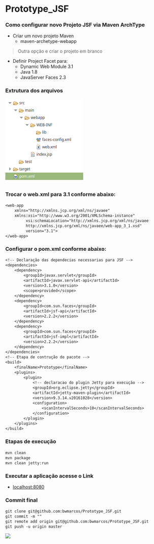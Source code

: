 # Prototype_JSF

### Como configurar novo Projeto JSF via Maven ArchType

- Criar um novo projeto Maven
  - maven-archetype-webapp
> Outra opção e criar o projeto em branco

- Definir Project Facet para:
  - Dynamic Web Module 3.1
  - Java 1.8
  - JavaServer Faces 2.3
### Extrutura dos arquivos
![](https://github.com/bwmarcos/Prototype_JSF/blob/master/print.png)

### Trocar o web.xml para 3.1 conforme abaixo:
```
<web-app
    xmlns="http://xmlns.jcp.org/xml/ns/javaee"
    xmlns:xsi="http://www.w3.org/2001/XMLSchema-instance"
         xsi:schemaLocation="http://xmlns.jcp.org/xml/ns/javaee
         http://xmlns.jcp.org/xml/ns/javaee/web-app_3_1.xsd"
         version="3.1">
</web-app>
```
### Configurar o pom.xml conforme abaixo:
```  
<!-- Declaração das dependecias necessarias para JSF -->
<dependencies>
    <dependency>
        <groupId>javax.servlet</groupId>
        <artifactId>javax.servlet-api</artifactId>
        <version>3.1.0</version>
        <scope>provided</scope>
    </dependency>
    <dependency>
        <groupId>com.sun.faces</groupId>
        <artifactId>jsf-api</artifactId>
        <version>2.2.2</version>
    </dependency>
    <dependency>
        <groupId>com.sun.faces</groupId>
        <artifactId>jsf-impl</artifactId>
        <version>2.2.2</version>
    </dependency>
</dependencies>
<!-- Etapa de contrução do pacote -->
<build>
    <finalName>Prototype</finalName>
    <plugins>
        <plugin>
            <!-- declaracao do plugin Jetty para execução -->
            <groupId>org.eclipse.jetty</groupId>
            <artifactId>jetty-maven-plugin</artifactId>
            <version>9.3.14.v20161028</version>
            <configuration>
                <scanIntervalSeconds>10</scanIntervalSeconds>
            </configuration>
        </plugin>
    </plugins>
</build>
  ```
  ### Etapas de execução
 ```
 mvn clean 
 mvn package
 mvn clean jetty:run
 ```
 ### Executar a aplicação acesse o Link
* [localhost:8080](http://localhost:8080)

### Commit final
```
git clone git@github.com:bwmarcos/Prototype_JSF.git
git commit -m ""
git remote add origin git@github.com:bwmarcos/Prototype_JSF.git
git push -u origin master
```
![](https://cursos.alura.com.br/forum/topico-criar-projeto-jsf-com-maven-26800)
